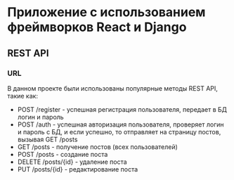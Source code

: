 # Приложение с использованием фреймворков React и Django

## REST API

### URL 

В данном проекте были использованы популярные методы REST API, такие как:

- POST /register - успешная регистрация пользователя, передает в БД логин и пароль
- POST /auth - успешная авторизация пользователя, проверяет логин и пароль с БД, и если успешно, то отправляет на страницу постов, вызывая GET /posts
- GET /posts - получение постов (всех пользователей)
- POST /posts - создание поста
- DELETE /posts/{id} - удаление поста
- PUT /posts/{id} - редактирование поста